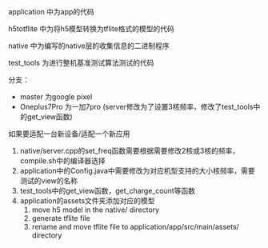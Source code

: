 application 中为app的代码

h5totflite 中为将h5模型转换为tflite格式的模型的代码

native 中为编写的native层的收集信息的二进制程序

test_tools 为进行整机基准测试算法测试的代码



分支：
- master 为google pixel
- Oneplus7Pro 为一加7pro (server修改为了设置3核频率，修改了test_tools中的get_view函数)

如果要适配一台新设备/适配一个新应用

1. native/server.cpp的set_freq函数需要根据需要修改2核或3核的频率，compile.sh中的编译器选择
2. application中的Config.java中需要修改为对应机型支持的大小核频率，需要测试的view的名称
3. test_tools中的get_view函数，get_charge_count等函数
4. application的assets文件夹添加对应的模型
    1. move h5 model in the native/ directory
    2. generate tflite file
    3. rename and move tflite file to application/app/src/main/assets/ directory
